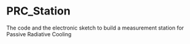 # PRC_Station
The code and the electronic sketch to build a measurement station for Passive Radiative Cooling
